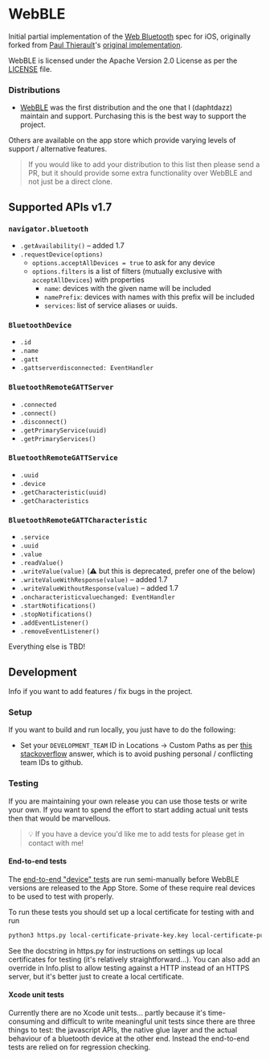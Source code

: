 # WebBLE

Initial partial implementation of the [Web Bluetooth](https://webbluetoothcg.github.io/web-bluetooth/) 
spec for iOS, originally forked from [Paul Thierault](https://github.com/pauljt)'s [original implementation](https://github.com/pauljt/BleBrowser).

WebBLE is licensed under the Apache Version 2.0 License as per the [LICENSE](LICENSE) file.

### Distributions

-  [WebBLE](https://apps.apple.com/gb/app/webble/id1193531073) was the first distribution and the one that I (daphtdazz) maintain and support. Purchasing this is the best way to support the project.

Others are available on the app store which provide varying levels of support / alternative features.

> If you would like to add your distribution to this list then please send a PR, but it should provide some extra functionality over WebBLE and not just be a direct clone.


## Supported APIs v1.7

### `navigator.bluetooth`

- `.getAvailability()` – added 1.7
- `.requestDevice(options)`
  - `options.acceptAllDevices = true` to ask for any device
  - `options.filters` is a list of filters (mutually exclusive with `acceptAllDevices`) with properties
    - `name`: devices with the given name will be included
    - `namePrefix`: devices with names with this prefix will be included
    - `services`: list of service aliases or uuids.

### `BluetoothDevice`

- `.id`
- `.name`
- `.gatt`
- `.gattserverdisconnected: EventHandler`

### `BluetoothRemoteGATTServer`

- `.connected`
- `.connect()`
- `.disconnect()`
- `.getPrimaryService(uuid)`
- `.getPrimaryServices()`

### `BluetoothRemoteGATTService`

- `.uuid`
- `.device`
- `.getCharacteristic(uuid)`
- `.getCharacteristics`

### `BluetoothRemoteGATTCharacteristic`

- `.service`
- `.uuid`
- `.value`
- `.readValue()`
- `.writeValue(value)` (⚠️ but this is deprecated, prefer one of the below)
- `.writeValueWithResponse(value)` – added 1.7
- `.writeValueWithoutResponse(value)` – added 1.7
- `.oncharacteristicvaluechanged: EventHandler`
- `.startNotifications()`
- `.stopNotifications()`
- `.addEventListener()`
- `.removeEventListener()`

Everything else is TBD!

## Development

Info if you want to add features / fix bugs in the project.

### Setup

If you want to build and run locally, you just have to do the following:

- Set your `DEVELOPMENT_TEAM` ID in Locations -> Custom Paths as per [this stackoverflow](https://stackoverflow.com/questions/39669661/how-to-prevent-xcode-8-from-saving-development-team-in-pbxproj/40424891#40424891) answer, which is to avoid pushing personal / conflicting team IDs to github. 

### Testing

If you are maintaining your own release you can use those tests or write your own. If you want to spend the effort to start adding actual unit tests then that would be marvellous.

> 💡 If you have a device you'd like me to add tests for please get in contact with me!

#### End-to-end tests

The [end-to-end "device" tests](DeviceTests/) are run semi-manually before WebBLE versions are released to the App Store. Some of these require real devices to be used to test with properly.

To run these tests you should set up a local certificate for testing with and run

```bash
python3 https.py local-certificate-private-key.key local-certificate-public-cert.cer
```

See the docstring in https.py for instructions on settings up local certificates for testing (it's relatively straightforward...). You can also add an override in Info.plist to allow testing against a HTTP instead of an HTTPS server, but it's better just to create a local certificate.

#### Xcode unit tests

Currently there are no Xcode unit tests... partly because it's time-consuming and difficult to write meaningful unit tests since there are three things to test: the javascript APIs, the native glue layer and the actual behaviour of a bluetooth device at the other end. Instead the end-to-end tests are relied on for regression checking.

